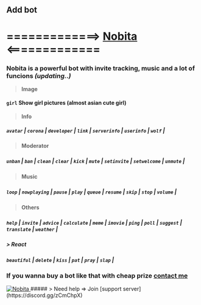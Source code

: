 ## Add bot
# =============> [Nobita](https://discord.com/oauth2/authorize?client_id=627531554255798282&scope=bot&permissions=305523943) <=============
### Nobita is a powerful bot with invite tracking, music and a lot of funcions *(updating..)*

> **Image**
#### `girl` Show girl pictures (almost asian cute girl)
>  **Info**

##### `avatar` | `corona` | `developer` | `link` | `serverinfo` | `userinfo` | `wolf` |

> **Moderator**
#####
##### `unban` | `ban` | `clean` | `clear` | `kick` | `mute` | `setinvite` | `setwelcome` | `unmute` |
#####
> **Music**
#####
##### `loop` | `nowplaying` | `pause` | `play` | `queue` | `resume` | `skip`  | `stop`  | `volume` |
> **Others**
#####
##### `help` | `invite` | `advice` | `calculate` | `meme` | `imovie` | `ping` |  `poll` | `suggest` | `translate` | `weather` |
##### 
##### > **React**
##### 
##### `beautiful` | `delete` | `kiss` | `pat` | `pray` | `slap` |
##### 
### If you wanna buy a bot like that with cheap prize [contact me](https://discord.gg/zCmChpX)
<a href="https://top.gg/bot/627531554255798282">
    <img src="https://top.gg/api/widget/627531554255798282.svg" alt="Nobita" />
</a>
#####
 > Need help => Join [support server](https://discord.gg/zCmChpX) 
